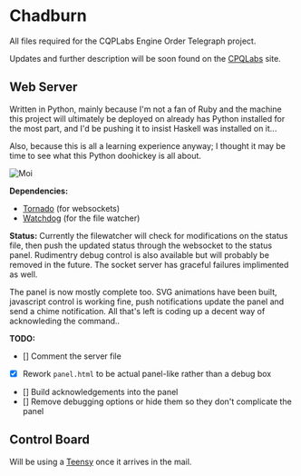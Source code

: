 Chadburn
========

All files required for the CQPLabs Engine Order Telegraph project. 

Updates and further description will be soon found on the [CPQLabs](http://cqplabs.neophilus.net) site.

Web Server
----------

Written in Python, mainly because I'm not a fan of Ruby and the machine this project will ultimately be deployed on already has Python installed for the most part, and I'd be pushing it to insist Haskell was installed on it...

Also, because this is all a learning experience anyway; I thought it may be time to see what this Python doohickey is all about.

![Moi](http://oi39.tinypic.com/15moaqb.jpg)

__Dependencies:__ 

* [Tornado](http://www.tornadoweb.org) (for websockets)
* [Watchdog](http://pythonhosted.org/watchdog/) (for the file watcher)

__Status:__
Currently the filewatcher will check for modifications on the status file, then push the updated status through the websocket to the status panel. Rudimentry debug control is also available but will probably be removed in the future. The socket server has graceful failures implimented as well.

The panel is now mostly complete too. SVG animations have been built, javascript control is working fine, push notifications update the panel and send a chime notification. All that's left is coding up a decent way of acknowleding the command..

__TODO:__

* [] Comment the server file
* [X] Rework `panel.html` to be actual panel-like rather than a debug box
* [] Build acknowledgements into the panel
* [] Remove debugging options or hide them so they don't complicate the panel

Control Board
-------------

Will be using a [Teensy](http://www.pjrc.com/teensy/) once it arrives in the mail.
